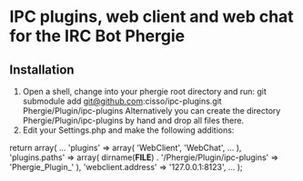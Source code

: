 # IPC plugins, web client and web chat for the IRC Bot Phergie

## Installation

1. Open a shell, change into your phergie root directory and run:
    git submodule add git@github.com:cisso/ipc-plugins.git Phergie/Plugin/ipc-plugins
Alternatively you can create the directory Phergie/Plugin/ipc-plugins by hand and drop all files there.
2. Edit your Settings.php and make the following additions:

return array(
    ...
    'plugins' => array(
        'WebClient',
        'WebChat',
        ...
    ),
    'plugins.paths' => array(
      dirname(__FILE__) . '/Phergie/Plugin/ipc-plugins' => 'Phergie_Plugin_'
    ),
    'webclient.address' => '127.0.0.1:8123',
    ...
);